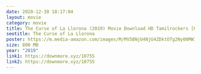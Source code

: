 ```yaml
---
date: 2020-12-30 18:17:04
layout: movie
category: movie
title: The Curse of La Llorona (2019) Movie Download HD Tamilrockers [Hindi - English]
seotitle: The Curse of La Llorona
poster: https://m.media-amazon.com/images/M/MV5BNjU4NjU4ZDktOTg2Ny00MWI2LThiMTAtMGFkZGE1MWI5MzhjXkEyXkFqcGdeQXVyODQxMTI4MjM@._V1_SX300.jpg
size: 800 MB
year: "2019"
link1: https://downmore.xyz/10755
link2: https://downmore.xyz/10755
---
```

